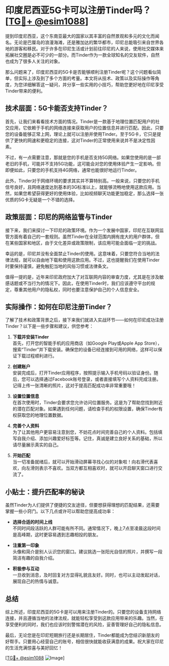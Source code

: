 # 印度尼西亚5G卡可以注册Tinder吗？[[TG💪+ @esim1088](https://t.me/s/esim1088)]

提到印度尼西亚，这个东南亚最大的国家以其丰富的自然景观和多元的文化而闻名。无论是巴厘岛的浪漫海滩，还是雅加达的繁华都市，印尼总能吸引来自世界各地的游客和移民。对于许多在印尼生活或计划前往印尼的人来说，使用社交媒体来拓展社交圈是必不可少的一部分。而Tinder作为一款全球知名的交友软件，自然也成为了很多人关注的对象。

那么问题来了，印度尼西亚的5G卡是否能够顺利注册Tinder呢？这个问题看似简单，但实际上涉及到了多个方面的考量。本文将从技术、政策以及实际操作等角度，为您详细解答这一疑问，并分享一些实用的小技巧，帮助您更好地在印尼享受Tinder带来的便利。

## 技术层面：5G卡能否支持Tinder？

首先，让我们来看看技术方面的情况。Tinder是一款基于地理位置匹配用户的社交应用，它依赖于手机的网络连接来获取用户的位置信息并进行匹配。因此，只要您的设备能够正常上网，理论上就可以注册并使用Tinder。至于5G卡，它只是提供了更快的网速和更稳定的连接，这对Tinder的正常使用来说并不是决定性因素。

不过，有一点需要注意，那就是您的手机是否支持5G网络。如果您使用的是一部老旧的手机，可能并不支持5G功能，这可能会对您的使用体验产生一定影响。但即便如此，只要您的手机支持4G网络，通常也能很好地运行Tinder。

此外，Tinder对于网络环境的要求其实并不算特别高。一般来说，只要您的手机信号良好，且网络速度达到基本的3G标准以上，就能够流畅地使用这款应用。当然，如果您希望获得更好的使用体验，比如视频聊天功能更加稳定，那么选择一张优质的5G卡无疑是一个不错的选择。

## 政策层面：印尼的网络监管与Tinder

接下来，我们来探讨一下印尼的政策环境。作为一个发展中国家，印尼在互联网监管方面有着自己的一套规则。虽然Tinder在全球范围内拥有庞大的用户群体，但在某些国家和地区，由于文化差异或政策限制，该应用可能会面临一定的挑战。

幸运的是，印尼并没有全面禁止Tinder的使用。这意味着，只要您符合当地的法律法规，就可以自由地下载和使用这款应用。不过，这也提醒我们在使用Tinder时要保持谨慎，避免触犯当地的风俗习惯或法律条文。

值得一提的是，近年来印尼政府加大了对互联网内容的审查力度，尤其是在涉及敏感话题或不当行为的情况下。因此，在使用Tinder时，我们应该遵守平台的规定，尊重其他用户的隐私权，同时也要注意保护自己的个人信息安全。

## 实际操作：如何在印尼注册Tinder？

了解了技术和政策背景之后，接下来我们就进入实战环节——如何在印尼成功注册Tinder？以下是一些步骤和建议，供您参考：

1. **下载并安装Tinder**  
   首先，打开您的智能手机的应用商店（如Google Play或Apple App Store），搜索“Tinder”并下载安装。确保您的设备已经连接到可用的网络，这样可以保证下载过程顺利进行。

2. **创建账户**  
   安装完成后，打开Tinder应用程序，按照提示输入手机号码以验证身份。随后，您可以选择通过Facebook账号登录，或者直接填写个人资料完成注册。记得上传一张清晰的照片，这对于提高匹配成功率非常重要哦！

3. **设置位置信息**  
   在首次使用时，Tinder会要求您允许访问位置服务。这是为了帮助您找到附近的潜在匹配对象。如果遇到任何问题，请检查手机的权限设置，确保Tinder有权获取您的地理位置数据。

4. **完善个人资料**  
   为了让其他用户更容易注意到您，不妨花点时间完善自己的个人资料。包括填写自我介绍、添加兴趣爱好标签等。记住，真诚是建立良好关系的基础，所以请尽量展示真实的自己。

5. **开始匹配**  
   当一切准备就绪后，就可以开始滑动屏幕寻找心仪的对象啦！向右滑代表喜欢，向左滑则表示不喜欢。当双方都互相喜欢时，就可以开启聊天窗口进行交流了。

## 小贴士：提升匹配率的秘诀

虽然Tinder为人们提供了便捷的交友途径，但要想获得理想的匹配结果，还需要掌握一些小窍门。以下几点或许可以帮助您提高成功率：

- **选择合适的时间上线**  
   不同时间段活跃的人群可能有所不同。通常情况下，晚上7点至凌晨这段时间是高峰期，这时更容易遇到志趣相投的朋友。

- **注重第一印象**  
   头像和简介是别人认识您的窗口。建议挑选一张阳光自信的照片，并撰写一段简洁有趣的自我介绍。

- **积极参与互动**  
   一旦收到消息，及时回复对方显得礼貌且友好。同时，也可以主动发起对话，展现自己的热情与诚意。

## 总结

综上所述，印度尼西亚的5G卡是可以用来注册Tinder的。只要您的设备支持网络连接，并且遵循当地的法律法规，就能轻松享受到这款应用带来的乐趣。当然，在享受便利的同时，我们也应该时刻警惕潜在的风险，妥善管理好自己的隐私信息。

最后，无论您是在印尼短期旅行还是长期居住，Tinder都能成为您结识新朋友的好帮手。只要用心经营自己的账号，相信很快就能收获满意的成果。祝大家在印尼的生活充满惊喜与美好回忆！

[[TG💪+ @esim1088](https://t.me/s/esim1088) ![Image](https://i.postimg.cc/4NQfJmqS/Snipaste-2025-05-13-00-14-12.png)]